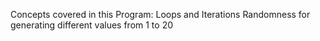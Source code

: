 Concepts covered in this Program:
Loops and Iterations
Randomness for generating different values from 1 to 20
